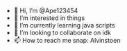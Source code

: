 - 👋 Hi, I’m @Ape123454
- 👀 I’m interested in things
- 🌱 I’m currently learning java scripts
- 💞️ I’m looking to collaborate on idk
- 📫 How to reach me snap: Alvinstoen

<!---
Ape123454/Ape123454 is a ✨ special ✨ repository because its `README.md` (this file) appears on your GitHub profile.
You can click the Preview link to take a look at your changes.
--->
